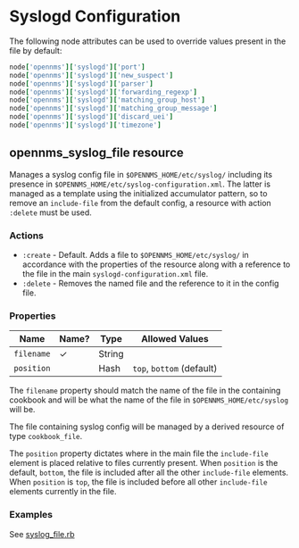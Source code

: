 # Syslogd Configuration

The following node attributes can be used to override values present in the file by default:

```ruby
node['opennms']['syslogd']['port']
node['opennms']['syslogd']['new_suspect']
node['opennms']['syslogd']['parser']
node['opennms']['syslogd']['forwarding_regexp']
node['opennms']['syslogd']['matching_group_host']
node['opennms']['syslogd']['matching_group_message']
node['opennms']['syslogd']['discard_uei']
node['opennms']['syslogd']['timezone']
```

## opennms\_syslog\_file resource

Manages a syslog config file in `$OPENNMS_HOME/etc/syslog/` including its presence in `$OPENNMS_HOME/etc/syslog-configuration.xml`. The latter is managed as a template using the initialized accumulator pattern, so to remove an `include-file` from the default config, a resource with action `:delete` must be used.

### Actions

* `:create` - Default. Adds a file to `$OPENNMS_HOME/etc/syslog/` in accordance with the properties of the resource along with a reference to the file in the main `syslogd-configuration.xml` file.
* `:delete` - Removes the named file and the reference to it in the config file.

### Properties

| Name                 | Name? | Type          | Allowed Values                               |
| -------------------- | ----- | ------------- | -------------------------------------------- |
| `filename`           |   ✓   | String        |                                              |
| `position`           |       | Hash          | `top`, `bottom` (default)        |

The `filename` property should match the name of the file in the containing cookbook and will be what the name of the file in `$OPENNMS_HOME/etc/syslog` will be.

The file containing syslog config will be managed by a derived resource of type `cookbook_file`.

The `position` property dictates where in the main file the `include-file` element is placed relative to files currently present.
When `position` is the default, `bottom`, the file is included after all the other `include-file` elements.
When `position` is `top`, the file is included before all other `include-file` elements currently in the file.

### Examples

See [syslog\_file.rb](../test/fixtures/cookbooks/opennms_resource_tests/recipes/syslog_file.rb)
